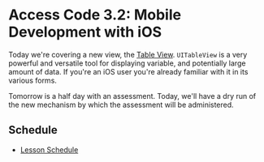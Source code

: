 # Access Code 3.2: Mobile Development with iOS

Today we're covering a new view, the [Table View](/lessons/2_2_tableview/). ```UITableView``` is
a very powerful and versatile tool for displaying variable, and potentially large amount
of data. If you're an iOS user you're already familiar with it in its various forms.

Tomorrow is a half day with an assessment. Today, we'll have a dry run of the new mechanism by which
the assessment will be administered.

## Schedule

- [Lesson Schedule](/schedule.md)
